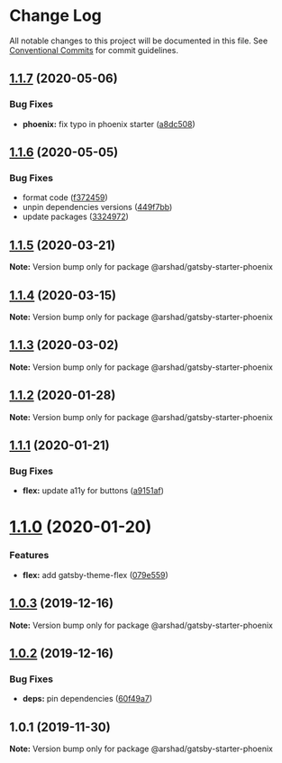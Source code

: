 # Change Log

All notable changes to this project will be documented in this file.
See [Conventional Commits](https://conventionalcommits.org) for commit guidelines.

## [1.1.7](https://github.com/arshad/gatsby-starter-phoenix/compare/@arshad/gatsby-starter-phoenix@1.1.6...@arshad/gatsby-starter-phoenix@1.1.7) (2020-05-06)


### Bug Fixes

* **phoenix:** fix typo in phoenix starter ([a8dc508](https://github.com/arshad/gatsby-starter-phoenix/commit/a8dc50842986a7f87976d3bc3fdc99c53aa7e7f8))





## [1.1.6](https://github.com/arshad/gatsby-starter-phoenix/compare/@arshad/gatsby-starter-phoenix@1.1.5...@arshad/gatsby-starter-phoenix@1.1.6) (2020-05-05)


### Bug Fixes

* format code ([f372459](https://github.com/arshad/gatsby-starter-phoenix/commit/f3724590eded596fd42c0e2f9ef3785140a97d92))
* unpin dependencies versions ([449f7bb](https://github.com/arshad/gatsby-starter-phoenix/commit/449f7bb84cc2fd566f065b3d96c28a7ab64a1de8))
* update packages ([3324972](https://github.com/arshad/gatsby-starter-phoenix/commit/3324972976ec6a766b24078e1ec3b4a6414ae211))





## [1.1.5](https://github.com/arshad/gatsby-starter-phoenix/compare/@arshad/gatsby-starter-phoenix@1.1.4...@arshad/gatsby-starter-phoenix@1.1.5) (2020-03-21)

**Note:** Version bump only for package @arshad/gatsby-starter-phoenix





## [1.1.4](https://github.com/arshad/gatsby-starter-phoenix/compare/@arshad/gatsby-starter-phoenix@1.1.3...@arshad/gatsby-starter-phoenix@1.1.4) (2020-03-15)

**Note:** Version bump only for package @arshad/gatsby-starter-phoenix





## [1.1.3](https://github.com/arshad/gatsby-starter-phoenix/compare/@arshad/gatsby-starter-phoenix@1.1.2...@arshad/gatsby-starter-phoenix@1.1.3) (2020-03-02)

**Note:** Version bump only for package @arshad/gatsby-starter-phoenix





## [1.1.2](https://github.com/arshad/gatsby-starter-phoenix/compare/@arshad/gatsby-starter-phoenix@1.1.1...@arshad/gatsby-starter-phoenix@1.1.2) (2020-01-28)

**Note:** Version bump only for package @arshad/gatsby-starter-phoenix





## [1.1.1](https://github.com/arshad/gatsby-starter-phoenix/compare/@arshad/gatsby-starter-phoenix@1.1.0...@arshad/gatsby-starter-phoenix@1.1.1) (2020-01-21)

### Bug Fixes

- **flex:** update a11y for buttons ([a9151af](https://github.com/arshad/gatsby-starter-phoenix/commit/a9151af381466e5f5cc7cff14a8a08bb752235ca))

# [1.1.0](https://github.com/arshad/gatsby-starter-phoenix/compare/@arshad/gatsby-starter-phoenix@1.0.3...@arshad/gatsby-starter-phoenix@1.1.0) (2020-01-20)

### Features

- **flex:** add gatsby-theme-flex ([079e559](https://github.com/arshad/gatsby-starter-phoenix/commit/079e55914791f735cbbfe492dd6bb0b3d9ac12ad))

## [1.0.3](https://github.com/arshad/gatsby-starter-phoenix/compare/@arshad/gatsby-starter-phoenix@1.0.2...@arshad/gatsby-starter-phoenix@1.0.3) (2019-12-16)

**Note:** Version bump only for package @arshad/gatsby-starter-phoenix

## [1.0.2](https://github.com/arshad/gatsby-starter-phoenix/compare/@arshad/gatsby-starter-phoenix@1.0.1...@arshad/gatsby-starter-phoenix@1.0.2) (2019-12-16)

### Bug Fixes

- **deps:** pin dependencies ([60f49a7](https://github.com/arshad/gatsby-starter-phoenix/commit/60f49a749a42f983312a0c6f5f4c8700102dda09))

## 1.0.1 (2019-11-30)

**Note:** Version bump only for package @arshad/gatsby-starter-phoenix
